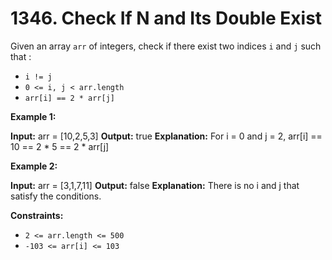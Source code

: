# 1346. Check If N and Its Double Exist 

Given an array `arr` of integers, check if there exist two indices `i` and `j` such that :

- `i != j`
- `0 <= i, j < arr.length`
- `arr[i] == 2 * arr[j]`

**Example 1:**

**Input:** arr = [10,2,5,3]
**Output:** true
**Explanation:** For i = 0 and j = 2, arr[i] == 10 == 2 * 5 == 2 * arr[j]

**Example 2:**

**Input:** arr = [3,1,7,11]
**Output:** false
**Explanation:** There is no i and j that satisfy the conditions.

**Constraints:**

- `2 <= arr.length <= 500`
- `-103 <= arr[i] <= 103`